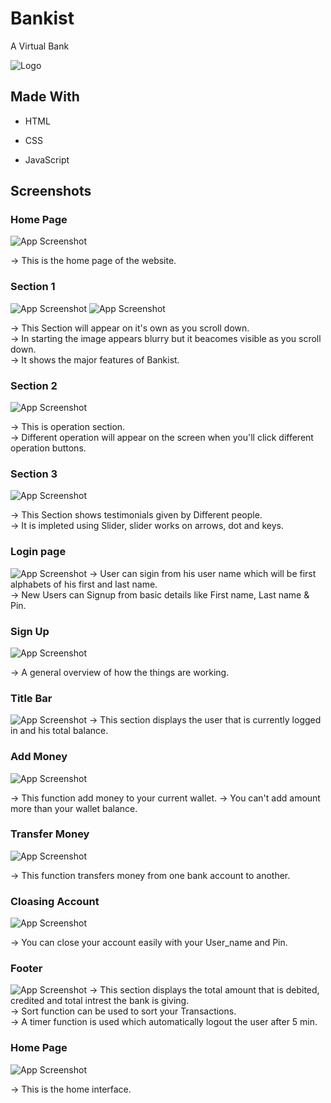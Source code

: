 
# Bankist

A Virtual Bank


![Logo](https://github.com/ANURAG-PARMAR1/Bankist/blob/master/icon.png?raw=true)


## Made With

- HTML

- CSS

- JavaScript


## Screenshots

### Home Page 

![App Screenshot](https://github.com/ANURAG-PARMAR1/Bankist/blob/master/websiteHeader.png?raw=true) 

-> This is the home page of the website.

### Section 1

![App Screenshot](https://github.com/ANURAG-PARMAR1/Bankist/blob/master/features1.png?raw=true) 
![App Screenshot](https://github.com/ANURAG-PARMAR1/Bankist/blob/master/features2.png?raw=true) 

-> This Section will appear on it's own as you scroll down.\
-> In starting the image appears blurry but it beacomes visible as you scroll down.\
-> It shows the major features of Bankist.


### Section 2

![App Screenshot](https://github.com/ANURAG-PARMAR1/Bankist/blob/master/operations.png?raw=true) 

-> This is operation section.\
-> Different operation will appear on the screen when you'll click different operation buttons.

### Section 3

![App Screenshot](https://github.com/ANURAG-PARMAR1/Bankist/blob/master/testimonials.png?raw=true) 

-> This Section shows testimonials given by Different people.\
-> It is impleted using Slider, slider works on arrows, dot and keys.

### Login page

![App Screenshot](https://github.com/ANURAG-PARMAR1/Bankist/blob/master/homePage.png?raw=true) 
-> User can sigin from his user name which will be first alphabets of his first and last name.\
-> New Users can Signup from basic details like First name, Last name & Pin.

### Sign Up

![App Screenshot](https://github.com/ANURAG-PARMAR1/Bankist/blob/master/signup.png?raw=true) 

-> A general overview of how the things are working.

### Title Bar

![App Screenshot](https://github.com/ANURAG-PARMAR1/Bankist/blob/master/Title.png?raw=true)
-> This section displays the user that is currently logged in and his total balance.



### Add Money

![App Screenshot](https://github.com/ANURAG-PARMAR1/Bankist/blob/master/addMoney.png?raw=true)

-> This function add money to your current wallet.
-> You can't add amount more than your wallet balance.



### Transfer Money 

![App Screenshot](https://github.com/ANURAG-PARMAR1/Bankist/blob/master/Transfer.png?raw=true)

-> This function transfers money from one bank account to another. 


### Cloasing Account

![App Screenshot](https://github.com/ANURAG-PARMAR1/Bankist/blob/master/CloseAccount.png?raw=true)

-> You can close your account easily with your User_name and Pin.

### Footer

![App Screenshot](https://github.com/ANURAG-PARMAR1/Bankist/blob/master/Footer.png?raw=true)
-> This section displays the total amount that is debited, credited and total intrest the bank is giving.\
-> Sort function can be used to sort your Transactions.\
-> A timer function is used which automatically logout the user after 5 min.



### Home Page 

![App Screenshot](https://github.com/ANURAG-PARMAR1/Bankist/blob/master/insideNew.png?raw=true)

-> This is the home interface.


